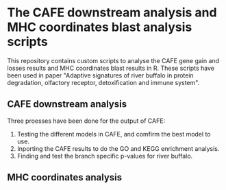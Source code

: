 # The CAFE downstream analysis and MHC coordinates blast analysis scripts
This repository contains custom scripts to analyse the CAFE gene gain and losses results and MHC coordinates blast results in R.
These scripts have been used in paper "Adaptive signatures of river buffalo in protein degradation, olfactory receptor, detoxification and immune system".

## CAFE downstream analysis
Three proesses have been done for the output of CAFE:
1. Testing the different models in CAFE, and comfirm the best model to use.
2. Inporting the CAFE results to do the GO and KEGG enrichment analysis.
3. Finding and test the branch specific p-values for river buffalo.

## MHC coordinates analysis
